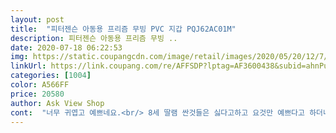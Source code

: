 ```yaml
---
layout: post 
title:  "피터젠슨 아동용 프리즘 무빙 PVC 지갑 PQJ62AC01M" 
description: 피터젠슨 아동용 프리즘 무빙 ..
date: 2020-07-18 06:22:53 
img: https://static.coupangcdn.com/image/retail/images/2020/05/20/12/7/66cf2b41-8243-496d-b5f9-e1576aec419c.jpg 
linkUrl: https://link.coupang.com/re/AFFSDP?lptag=AF3600438&subid=ahnPublicAsk&pageKey=1619045418&itemId=2763211361&vendorItemId=70731274524&traceid=V0-113-104cb75860cc8145 
categories: [1004] 
color: A566FF 
price: 20580 
author: Ask View Shop 
cont:  "너무 귀엽고 예쁘네요.<br/> 8세 딸램 싼것들은 싫다고하고 요것만 예쁘다고 하더니 제 맘에도 쏙들어요<br/>" 
---
```

